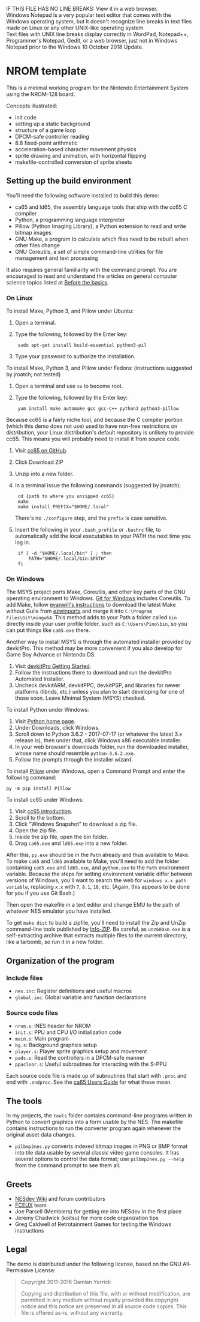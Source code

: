 IF THIS FILE HAS NO LINE BREAKS:  View it in a web browser.  
Windows Notepad is a very popular text editor that comes with the 
Windows operating system, but it doesn't recognize line breaks in 
text files made on Linux or any other UNIX-like operating system.  
Text files with UNIX line breaks display correctly in WordPad, 
Notepad++, Programmer's Notepad, Gedit, or a web browser, just 
not in Windows Notepad prior to the Windows 10 October 2018 Update.

NROM template
=============

This is a minimal working program for the Nintendo Entertainment
System using the NROM-128 board.

Concepts illustrated:

* init code
* setting up a static background
* structure of a game loop
* DPCM-safe controller reading
* 8.8 fixed-point arithmetic
* acceleration-based character movement physics
* sprite drawing and animation, with horizontal flipping
* makefile-controlled conversion of sprite sheets

Setting up the build environment
--------------------------------
You'll need the following software installed to build this demo:

* ca65 and ld65, the assembly language tools that ship
  with the cc65 C compiler
* Python, a programming language interpreter
* Pillow (Python Imaging Library), a Python extension to read and
  write bitmap images
* GNU Make, a program to calculate which files need to be
  rebuilt when other files change
* GNU Coreutils, a set of simple command-line utilities for
  file management and text processing

It also requires general familiarity with the command prompt.
You are encouraged to read and understand the articles on general
computer science topics listed at [Before the basics].

[Before the basics]: http://wiki.nesdev.com/w/index.php/Before_the_basics

### On Linux

To install Make, Python 3, and Pillow under Ubuntu:

1. Open a terminal.
2. Type the following, followed by the Enter key:

        sudo apt-get install build-essential python3-pil

3. Type your password to authorize the installation.

To install Make, Python 3, and Pillow under Fedora:
(instructions suggested by jroatch; not tested)

1. Open a terminal and use `su` to become root.
2. Type the following, followed by the Enter key:

        yum install make automake gcc gcc-c++ python3 python3-pillow

Because cc65 is a fairly niche tool, and because the C compiler
portion (which this demo does not use) used to have non-free
restrictions on distribution, your Linux distribution's default
repository is unlikely to provide cc65.  This means you will
probably need to install it from source code.

1. Visit [cc65 on GitHub].
2. Click Download ZIP
3. Unzip into a new folder.
4. In a terminal issue the following commands (suggested by jroatch):

        cd [path to where you unzipped cc65]
        make
        make install PREFIX="$HOME/.local"

   There's no `./configure` step, and the `prefix` is case sensitive.

5. Insert the following in your `.bash_profile` or `.bashrc` file,
   to automatically add the local executables to your PATH the next
   time you log in.
   
        if [ -d "$HOME/.local/bin" ] ; then
            PATH="$HOME/.local/bin:$PATH"
        fi

[cc65 on GitHub]: https://github.com/cc65/cc65

### On Windows

The MSYS project ports Make, Coreutils, and other key parts of the
GNU operating environment to Windows.  [Git for Windows] includes
Coreutils.  To add Make, follow [evanwill's instructions] to download
the latest Make without Guile from [ezwinports] and merge it into
`C:\Program Files\Git\mingw64`.  This method adds to your Path a
folder called `bin` directly inside your user profile folder, such
as `C:\Users\Pino\bin`, so you can put things like `ca65.exe` there.

Another way to install MSYS is through the automated installer
provided by devkitPro.  This method may be more convenient if you
also develop for Game Boy Advance or Nintendo DS.

1. Visit [devkitPro Getting Started].
2. Follow the instructions there to download and run the
   devkitPro Automated Installer.
3. Uncheck devkitARM, devkitPPC, devkitPSP, and libraries for newer
   platforms (libnds, etc.) unless you plan to start developing for
   one of those soon.  Leave Minimal System (MSYS) checked.

To install Python under Windows:

1. Visit [Python home page].
2. Under Downloads, click Windows.
3. Scroll down to Python 3.6.2 - 2017-07-17 (or whatever the latest
   3.x release is), then under that, click Windows x86 executable
   installer.
4. In your web browser's downloads folder, run the downloaded
   installer, whose name should resemble `python-3.6.2.exe`.
5. Follow the prompts through the installer wizard.

To install [Pillow] under Windows, open a Command Prompt and enter
the following command:

    py -m pip install Pillow

To install cc65 under Windows:

1. Visit [cc65 introduction].
2. Scroll to the bottom.
3. Click "Windows Snapshot" to download a zip file.
4. Open the zip file.
5. Inside the zip file, open the bin folder.
6. Drag `ca65.exe` and `ld65.exe` into a new folder.

After this, `py.exe` should be in the `Path` already and thus available to
Make.  To make `ca65` and `ld65` available to Make, you'll need to add the
folder containing `ca65.exe` and `ld65.exe`, and `python.exe` to the `Path`
environment variable.  Because the steps for setting environment variable
differ between versions of Windows, you'll want to search the web for
`windows x.x path variable`, replacing `x.x` with `7`, `8.1`, `10`, etc.
(Again, this appears to be done for you if you use Git Bash.)

Then open the makefile in a text editor and change EMU to the path
of whatever NES emulator you have installed.

To get `make dist` to build a zipfile, you'll need to install the Zip and UnZip
command-line tools published by [Info-ZIP].  Be careful, as `unz600xn.exe` is a
self-extracting archive that extracts multiple files to the current directory,
like a tarbomb, so run it in a new folder.

[devkitPro Getting Started]: http://devkitpro.org/wiki/Getting_Started
[Git for Windows]: https://git-scm.com/download/win
[evanwill's instructions]: https://gist.github.com/evanwill/0207876c3243bbb6863e65ec5dc3f058
[ezwinports]: https://sourceforge.net/projects/ezwinports/files/
[Python home page]: https://www.python.org/
[Pillow]: https://pypi.python.org/pypi/Pillow
[cc65 introduction]: http://cc65.github.io/cc65/
[Info-ZIP]: ftp://ftp.info-zip.org/pub/infozip/win32/

Organization of the program
---------------------------

### Include files

* `nes.inc`: Register definitions and useful macros
* `global.inc`: Global variable and function declarations

### Source code files

* `nrom.s`: iNES header for NROM
* `init.s`: PPU and CPU I/O initialization code
* `main.s`: Main program
* `bg.s`: Background graphics setup
* `player.s`: Player sprite graphics setup and movement
* `pads.s`: Read the controllers in a DPCM-safe manner
* `ppuclear.s`: Useful subroutines for interacting with the S-PPU

Each source code file is made up of subroutines that start with
`.proc` and end with `.endproc`.  See the [ca65 Users Guide] for
what these mean.

[ca65 Users Guide]: http://cc65.github.io/doc/ca65.html

The tools
---------
In my projects, the `tools` folder contains command-line programs
written in Python to convert graphics into a form usable by the NES.
The makefile contains instructions to run the converter program again
whenever the original asset data changes.

* `pilbmp2nes.py` converts indexed bitmap images in PNG or BMP
  format into tile data usable by several classic video game
  consoles.  It has several options to control the data format; use
  `pilbmp2nes.py --help` from the command prompt to see them all.

Greets
------

* [NESdev Wiki] and forum contributors
* [FCEUX] team
* Joe Parsell (Memblers) for getting me into NESdev in the first place
* Jeremy Chadwick (koitsu) for more code organization tips
* Greg Caldwell of Retrotainment Games for testing the Windows
  instructions

[NESdev Wiki]: http://wiki.nesdev.com/
[FCEUX]: http://fceux.com/

Legal
-----
The demo is distributed under the following license, based on the
GNU All-Permissive License:

> Copyright 2011-2016 Damian Yerrick
> 
> Copying and distribution of this file, with or without
> modification, are permitted in any medium without royalty provided
> the copyright notice and this notice are preserved in all source
> code copies.  This file is offered as-is, without any warranty.

